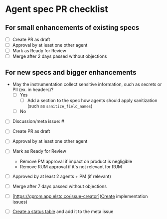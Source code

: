 # Agent spec PR checklist

<!--
Delete all of this if the PR is not changing the agent spec.
Delete sections that don't apply to this PR.
If a specific checkbox doesn't apply, ~strike through~ and check it instead of deleting it.
-->

## For small enhancements of existing specs

- [ ] Create PR as draft
- [ ] Approval by at least one other agent
- [ ] Mark as Ready for Review
- [ ] Merge after 2 days passed without objections

## For new specs and bigger enhancements
- May the instrumentation collect sensitive information, such as secrets or PII (ex. in headers)?
  - [ ] Yes
    - [ ] Add a section to the spec how agents should apply sanitization (such as `sanitize_field_names`)
  - [ ] No
- [ ] Discussion/meta issue: #
- [ ] Create PR as draft
- [ ] Approval by at least one other agent
- [ ] Mark as Ready for Review
  - Remove PM approval if impact on product is negligible
  - Remove RUM approval if it's not relevant for RUM
- [ ] Approved by at least 2 agents + PM (if relevant)
- [ ] Merge after 7 days passed without objections
- [ ] [https://gprom.app.elstc.co/issue-creator](Create implementation issues)
- [ ] [Create a status table](https://gprom.app.elstc.co/status/7.16) and add it to the meta issue


